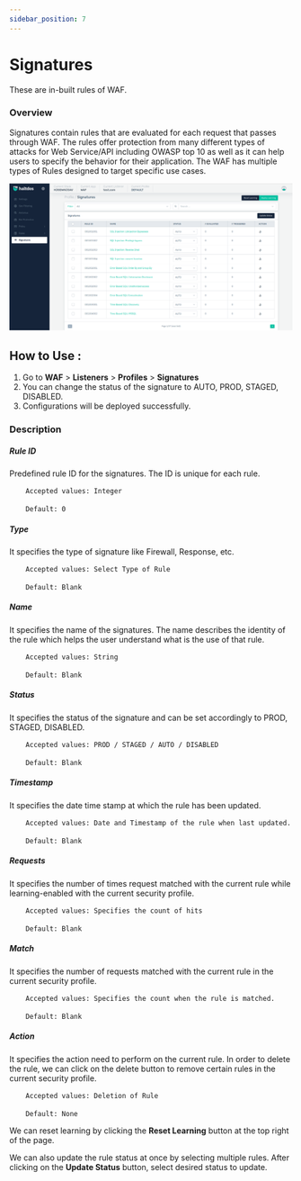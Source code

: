 ```yaml
---
sidebar_position: 7
---
```


# Signatures
These are in-built rules of WAF.

### Overview 
Signatures contain rules that are evaluated for each request that passes through WAF. The rules offer protection from many different types of attacks for Web Service/API including OWASP top 10 as well as it can help users to specify the behavior for their application. The WAF has multiple types of Rules designed to target specific use cases.

![Signatures](/img/waf/v7/docs/profile_signatures.png)

## How to Use :
1. Go to **WAF** > **Listeners** > **Profiles** > **Signatures**
2. You can change the status of the signature to AUTO, PROD, STAGED, DISABLED.
3. Configurations will be deployed successfully.


### Description

##### **Rule ID**

Predefined rule ID for the signatures. The ID is unique for each rule.

```
    Accepted values: Integer

    Default: 0  
```


##### **Type**
It specifies the type of signature like Firewall, Response, etc.

```
    Accepted values: Select Type of Rule

    Default: Blank  
```


##### **Name**

It specifies the name of the signatures. The name describes the identity of the rule which helps the user understand what is the use of that rule.

```
    Accepted values: String

    Default: Blank  
```


##### **Status**

It specifies the status of the signature and can be set accordingly to PROD, STAGED, DISABLED.

```
    Accepted values: PROD / STAGED / AUTO / DISABLED

    Default: Blank  
```


##### **Timestamp**

It specifies the date time stamp at which the rule has been updated.

```
    Accepted values: Date and Timestamp of the rule when last updated.

    Default: Blank  
```


##### **Requests**

It specifies the number of times request matched with the current rule while learning-enabled with the current security profile.

```
    Accepted values: Specifies the count of hits

    Default: Blank  
```


##### **Match**

It specifies the number of requests matched with the current rule in the current security profile.

```
    Accepted values: Specifies the count when the rule is matched.

    Default: Blank  
```


##### **Action**

It specifies the action need to perform on the current rule. In order to delete the rule, we can click on the delete button to remove certain rules in the current security profile.

```
    Accepted values: Deletion of Rule

    Default: None  
```


We can reset learning by clicking the **Reset Learning** button at the top right of the page.

We can also update the rule status at once by selecting multiple rules. After clicking on the **Update Status** button, select desired status to update.
